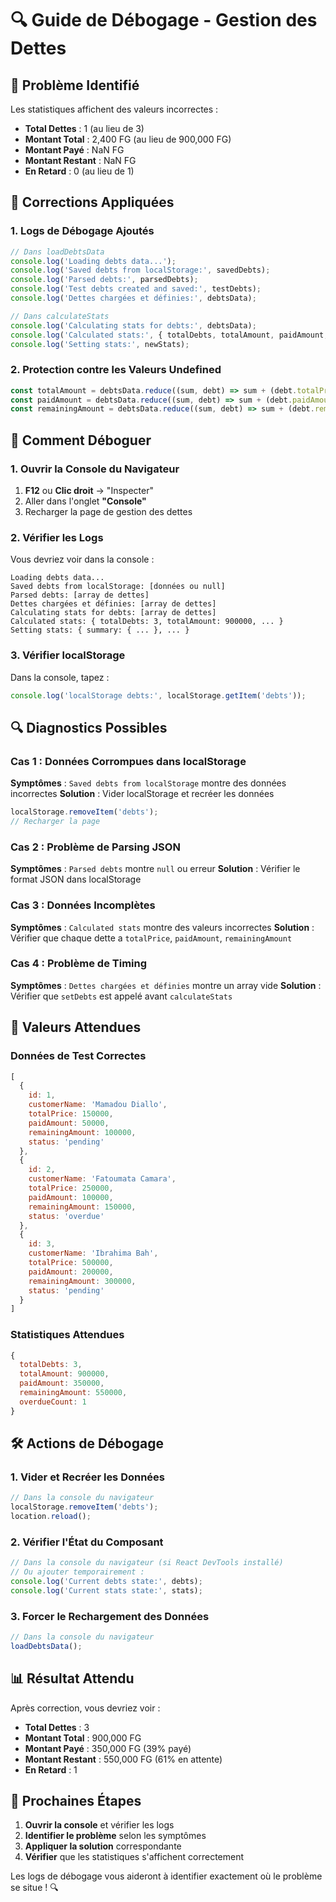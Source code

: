 # 🔍 Guide de Débogage - Gestion des Dettes

## 🚨 Problème Identifié
Les statistiques affichent des valeurs incorrectes :
- **Total Dettes** : 1 (au lieu de 3)
- **Montant Total** : 2,400 FG (au lieu de 900,000 FG)
- **Montant Payé** : NaN FG
- **Montant Restant** : NaN FG
- **En Retard** : 0 (au lieu de 1)

## 🔧 Corrections Appliquées

### **1. Logs de Débogage Ajoutés**
```javascript
// Dans loadDebtsData
console.log('Loading debts data...');
console.log('Saved debts from localStorage:', savedDebts);
console.log('Parsed debts:', parsedDebts);
console.log('Test debts created and saved:', testDebts);
console.log('Dettes chargées et définies:', debtsData);

// Dans calculateStats
console.log('Calculating stats for debts:', debtsData);
console.log('Calculated stats:', { totalDebts, totalAmount, paidAmount, remainingAmount, overdueCount });
console.log('Setting stats:', newStats);
```

### **2. Protection contre les Valeurs Undefined**
```javascript
const totalAmount = debtsData.reduce((sum, debt) => sum + (debt.totalPrice || 0), 0);
const paidAmount = debtsData.reduce((sum, debt) => sum + (debt.paidAmount || 0), 0);
const remainingAmount = debtsData.reduce((sum, debt) => sum + (debt.remainingAmount || 0), 0);
```

## 🚀 Comment Déboguer

### **1. Ouvrir la Console du Navigateur**
1. **F12** ou **Clic droit** → "Inspecter"
2. Aller dans l'onglet **"Console"**
3. Recharger la page de gestion des dettes

### **2. Vérifier les Logs**
Vous devriez voir dans la console :
```
Loading debts data...
Saved debts from localStorage: [données ou null]
Parsed debts: [array de dettes]
Dettes chargées et définies: [array de dettes]
Calculating stats for debts: [array de dettes]
Calculated stats: { totalDebts: 3, totalAmount: 900000, ... }
Setting stats: { summary: { ... }, ... }
```

### **3. Vérifier localStorage**
Dans la console, tapez :
```javascript
console.log('localStorage debts:', localStorage.getItem('debts'));
```

## 🔍 Diagnostics Possibles

### **Cas 1 : Données Corrompues dans localStorage**
**Symptômes** : `Saved debts from localStorage` montre des données incorrectes
**Solution** : Vider localStorage et recréer les données
```javascript
localStorage.removeItem('debts');
// Recharger la page
```

### **Cas 2 : Problème de Parsing JSON**
**Symptômes** : `Parsed debts` montre `null` ou erreur
**Solution** : Vérifier le format JSON dans localStorage

### **Cas 3 : Données Incomplètes**
**Symptômes** : `Calculated stats` montre des valeurs incorrectes
**Solution** : Vérifier que chaque dette a `totalPrice`, `paidAmount`, `remainingAmount`

### **Cas 4 : Problème de Timing**
**Symptômes** : `Dettes chargées et définies` montre un array vide
**Solution** : Vérifier que `setDebts` est appelé avant `calculateStats`

## 🎯 Valeurs Attendues

### **Données de Test Correctes**
```javascript
[
  {
    id: 1,
    customerName: 'Mamadou Diallo',
    totalPrice: 150000,
    paidAmount: 50000,
    remainingAmount: 100000,
    status: 'pending'
  },
  {
    id: 2,
    customerName: 'Fatoumata Camara',
    totalPrice: 250000,
    paidAmount: 100000,
    remainingAmount: 150000,
    status: 'overdue'
  },
  {
    id: 3,
    customerName: 'Ibrahima Bah',
    totalPrice: 500000,
    paidAmount: 200000,
    remainingAmount: 300000,
    status: 'pending'
  }
]
```

### **Statistiques Attendues**
```javascript
{
  totalDebts: 3,
  totalAmount: 900000,
  paidAmount: 350000,
  remainingAmount: 550000,
  overdueCount: 1
}
```

## 🛠️ Actions de Débogage

### **1. Vider et Recréer les Données**
```javascript
// Dans la console du navigateur
localStorage.removeItem('debts');
location.reload();
```

### **2. Vérifier l'État du Composant**
```javascript
// Dans la console du navigateur (si React DevTools installé)
// Ou ajouter temporairement :
console.log('Current debts state:', debts);
console.log('Current stats state:', stats);
```

### **3. Forcer le Rechargement des Données**
```javascript
// Dans la console du navigateur
loadDebtsData();
```

## 📊 Résultat Attendu

Après correction, vous devriez voir :
- **Total Dettes** : 3
- **Montant Total** : 900,000 FG
- **Montant Payé** : 350,000 FG (39% payé)
- **Montant Restant** : 550,000 FG (61% en attente)
- **En Retard** : 1

## 🎉 Prochaines Étapes

1. **Ouvrir la console** et vérifier les logs
2. **Identifier le problème** selon les symptômes
3. **Appliquer la solution** correspondante
4. **Vérifier** que les statistiques s'affichent correctement

Les logs de débogage vous aideront à identifier exactement où le problème se situe ! 🔍
